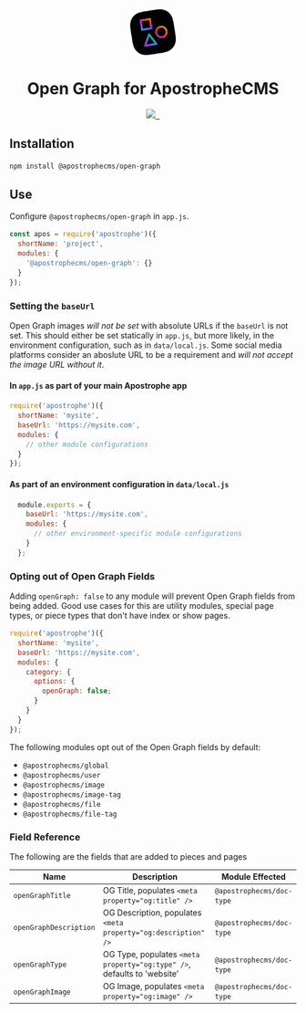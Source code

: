 <div align="center">
  <img src="https://raw.githubusercontent.com/apostrophecms/apostrophe/main/logo.svg" alt="ApostropheCMS logo" width="80" height="80">

  <h1>Open Graph for ApostropheCMS</h1>
  <p>
    <a aria-label="Apostrophe logo" href="https://docs.apostrophecms.org">
      <img src="https://img.shields.io/badge/MADE%20FOR%20ApostropheCMS-000000.svg?style=for-the-badge&logo=Apostrophe&labelColor=6516dd">
    </a>
    <a aria-label="Join the community on Discord" href="http://chat.apostrophecms.org">
      <img alt="" src="https://img.shields.io/discord/517772094482677790?color=5865f2&label=Join%20the%20Discord&logo=discord&logoColor=fff&labelColor=000&style=for-the-badge&logoWidth=20">
    </a>
    <a aria-label="License" href="https://github.com/apostrophecms/blog/blob/main/LICENSE.md">
      <img alt="" src="https://img.shields.io/static/v1?style=for-the-badge&labelColor=000000&label=License&message=MIT&color=3DA639">
    </a>
  </p>
</div>


## Installation

```bash
npm install @apostrophecms/open-graph
```

## Use

Configure `@apostrophecms/open-graph` in `app.js`.

```js
const apos = require('apostrophe')({
  shortName: 'project',
  modules: {
    '@apostrophecms/open-graph': {}
  }
});
```

### Setting the `baseUrl`

Open Graph images *will not be set* with absolute URLs if the `baseUrl` is not set. This should either be set statically in `app.js`, but more likely, in the environment configuration, such as in `data/local.js`. Some social media platforms consider an aboslute URL to be a requirement and *will not accept the image URL without it*.

#### In `app.js` as part of your main Apostrophe app
```js
require('apostrophe')({
  shortName: 'mysite',
  baseUrl: 'https://mysite.com',
  modules: {
    // other module configurations
  }
});
```
#### As part of an environment configuration in `data/local.js`
```js
  module.exports = {
    baseUrl: 'https://mysite.com',
    modules: {
      // other environment-specific module configurations
    }
  };
```
### Opting out of Open Graph Fields

Adding `openGraph: false` to any module will prevent Open Graph fields from being added. Good use cases for this are utility modules, special page types, or piece types that don't have index or show pages.

```js
require('apostrophe')({
  shortName: 'mysite',
  baseUrl: 'https://mysite.com',
  modules: {
    category: {
      options: {
        openGraph: false;
      }
    }
  }
});
```

The following modules opt out of the Open Graph fields by default:
 - `@apostrophecms/global`
 - `@apostrophecms/user`
 - `@apostrophecms/image`
 - `@apostrophecms/image-tag`
 - `@apostrophecms/file`
 - `@apostrophecms/file-tag`

### Field Reference
The following are the fields that are added to pieces and pages

|Name |Description  | Module Effected |
--- | --- | --- 
|`openGraphTitle`|OG Title, populates `<meta property="og:title" />`|`@apostrophecms/doc-type`
|`openGraphDescription`|OG Description, populates `<meta property="og:description" />`|`@apostrophecms/doc-type`
|`openGraphType`|OG Type, populates `<meta property="og:type" />`, defaults to 'website'|`@apostrophecms/doc-type`
|`openGraphImage`|OG Image, populates `<meta property="og:image" />`|`@apostrophecms/doc-type`